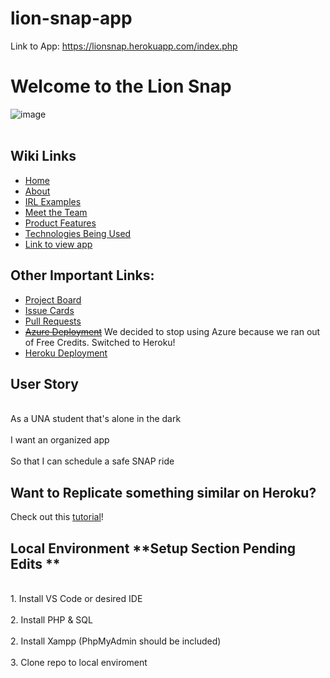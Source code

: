 # lion-snap-app
Link to App: https://lionsnap.herokuapp.com/index.php
<h1>Welcome to the Lion Snap </h1>

![image](https://user-images.githubusercontent.com/89217674/165376298-41d30ff3-b724-4f70-a736-9b9c4f5ba276.png)
<br></br>

<h2>Wiki Links </h2>

* [Home](https://github.com/esthergiles/lion-snap-app/wiki)
* [About](https://github.com/esthergiles/lion-snap-app/wiki/About)
* [IRL Examples](https://github.com/esthergiles/lion-snap-app/wiki/IRL-Examples)
* [Meet the Team](https://github.com/esthergiles/lion-snap-app/wiki/Meet-The-Team)
* [Product Features](https://github.com/esthergiles/lion-snap-app/wiki/Product-Features)
* [Technologies Being Used](https://github.com/esthergiles/lion-snap-app/wiki/Technologies-Being-Used)
* [Link to view app](https://lionsnap.herokuapp.com/index.php)

<h2> Other Important Links:</h2>

* [Project Board](https://github.com/esthergiles/lion-snap-app/projects/1)
* [Issue Cards](https://github.com/esthergiles/lion-snap-app/projects/1)
* [Pull Requests](https://github.com/esthergiles/lion-snap-app/pulls)
* ~~[Azure Deployment](https://lionsnapapp.azurewebsites.net/)~~ We decided to stop using Azure because we ran out of Free Credits. Switched to Heroku!
* [Heroku Deployment](https://lionsnap.herokuapp.com/index.php)

<h2>User Story</h2>
<br>As a UNA student that's alone in the dark</br>
<br>I want an organized app</br>
<br>So that I can schedule a safe SNAP ride</br>

<h2>Want to Replicate something similar on Heroku?</h2>

Check out this [tutorial](https://www.doabledanny.com/Deploy-PHP-And-MySQL-to-Heroku)!

<h2>Local Environment **Setup Section Pending Edits **</h2>
<br>1. Install VS Code or desired IDE</br>
<br>2. Install PHP & SQL</br>
<br>2. Install Xampp (PhpMyAdmin should be included)</br>
<br>3. Clone repo to local enviroment


